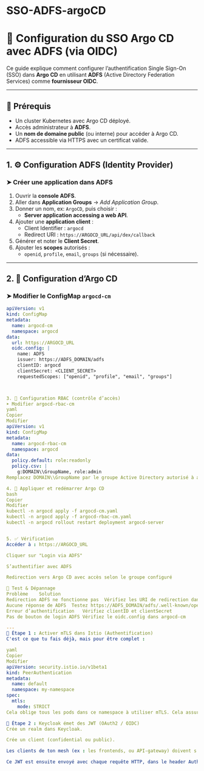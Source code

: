 # SSO-ADFS-argoCD
# 🔐 Configuration du SSO Argo CD avec ADFS (via OIDC)

Ce guide explique comment configurer l’authentification Single Sign-On (SSO) dans **Argo CD** en utilisant **ADFS** (Active Directory Federation Services) comme **fournisseur OIDC**.

---

## 🧩 Prérequis

- Un cluster Kubernetes avec Argo CD déployé.
- Accès administrateur à **ADFS**.
- Un **nom de domaine public** (ou interne) pour accéder à Argo CD.
- ADFS accessible via HTTPS avec un certificat valide.

---

## 1. ⚙️ Configuration ADFS (Identity Provider)

### ➤ Créer une application dans ADFS

1. Ouvrir la **console ADFS**.
2. Aller dans **Application Groups** → _Add Application Group_.
3. Donner un nom, ex: `ArgoCD`, puis choisir :
   - **Server application accessing a web API**.
4. Ajouter une **application client** :
   - Client Identifier : `argocd`
   - Redirect URI : `https://ARGOCD_URL/api/dex/callback`
5. Générer et noter le **Client Secret**.
6. Ajouter les **scopes** autorisés :
   - `openid`, `profile`, `email`, `groups` (si nécessaire).

---

## 2. 🔧 Configuration d’Argo CD

### ➤ Modifier le ConfigMap `argocd-cm`

```yaml
apiVersion: v1
kind: ConfigMap
metadata:
  name: argocd-cm
  namespace: argocd
data:
  url: https://ARGOCD_URL
  oidc.config: |
    name: ADFS
    issuer: https://ADFS_DOMAIN/adfs
    clientID: argocd
    clientSecret: <CLIENT_SECRET>
    requestedScopes: ["openid", "profile", "email", "groups"]



3. 🔐 Configuration RBAC (contrôle d’accès)
➤ Modifier argocd-rbac-cm
yaml
Copier
Modifier
apiVersion: v1
kind: ConfigMap
metadata:
  name: argocd-rbac-cm
  namespace: argocd
data:
  policy.default: role:readonly
  policy.csv: |
    g:DOMAIN\\GroupName, role:admin
Remplacez DOMAIN\\GroupName par le groupe Active Directory autorisé à accéder à Argo CD en tant qu’administrateur.

4. 🔄 Appliquer et redémarrer Argo CD
bash
Copier
Modifier
kubectl -n argocd apply -f argocd-cm.yaml
kubectl -n argocd apply -f argocd-rbac-cm.yaml
kubectl -n argocd rollout restart deployment argocd-server


5. ✅ Vérification
Accéder à : https://ARGOCD_URL

Cliquer sur "Login via ADFS"

S’authentifier avec ADFS

Redirection vers Argo CD avec accès selon le groupe configuré

🧪 Test & Dépannage
Problème	Solution
Redirection ADFS ne fonctionne pas	Vérifiez les URI de redirection dans ADFS
Aucune réponse de ADFS	Testez https://ADFS_DOMAIN/adfs/.well-known/openid-configuration
Erreur d’authentification	Vérifiez clientID et clientSecret
Pas de bouton de login ADFS	Vérifiez le oidc.config dans argocd-cm

---
🔐 Étape 1 : Activer mTLS dans Istio (Authentification)
C'est ce que tu fais déjà, mais pour être complet :

yaml
Copier
Modifier
apiVersion: security.istio.io/v1beta1
kind: PeerAuthentication
metadata:
  name: default
  namespace: my-namespace
spec:
  mtls:
    mode: STRICT
Cela oblige tous les pods dans ce namespace à utiliser mTLS. Cela assure l’identité du client (authentification mutuelle entre proxies).

🪪 Étape 2 : Keycloak émet des JWT (OAuth2 / OIDC)
Crée un realm dans Keycloak.

Crée un client (confidential ou public).

Les clients de ton mesh (ex : les frontends, ou API-gateway) doivent s’authentifier auprès de Keycloak pour obtenir un JWT.

Ce JWT est ensuite envoyé avec chaque requête HTTP, dans le header Authorization: Bearer <token>.

